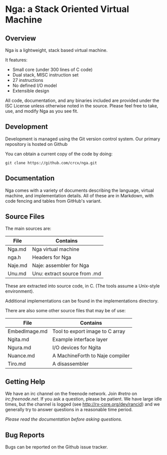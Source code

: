 # Nga: a Stack Oriented Virtual Machine

## Overview

Nga is a lightweight, stack based virtual machine.

It features:

* Small core (under 300 lines of C code)
* Dual stack, MISC instruction set
* 27 instructions
* No defined I/O model
* Extensible design

All code, documentation, and any binaries included are provided under the ISC License unless otherwise noted in the source. Please feel free to take, use, and modify Nga as you see fit.

## Development

Development is managed using the Git version control system. Our primary repository is hosted on Github

You can obtain a current copy of the code by doing:

    git clone https://github.com/crcx/nga.git

## Documentation

Nga comes with a variety of documents describing the language, virtual machine, and implementation details. All of these are in Markdown, with code fencing and tables from GitHub's variant.

## Source Files

The main sources are:

| File          | Contains                        |
| ------------- | ------------------------------- |
| Nga.md        | Nga virtual machine             |
| nga.h         | Headers for Nga                 |
| Naje.md       | Naje: assembler for Nga         |
| Unu.md        | Unu: extract source from .md    |

These are extracted into source code, in C. (The tools assume a Unix-style environment).

Additional implementations can be found in the implementations directory.

There are also some other source files that may be of use:

| File          | Contains                        |
| ------------- | ------------------------------- |
| EmbedImage.md | Tool to export image to C array |
| Ngita.md      | Example interface layer         |
| Ngura.md      | I/O devices for Ngita           |
| Nuance.md     | A MachineForth to Naje compiler |
| Tiro.md       | A disassembler                  |

## Getting Help

We have an irc channel on the freenode network. Join *#retro* on *irc.freenode.net*. If you ask a question, please be patient. We have large idle times, but the channel is logged (see http://rx-core.org/dev/rancid) and we generally try to answer questions in a reasonable time period.

*Please read the documentation before asking questions.*

## Bug Reports

Bugs can be reported on the Github issue tracker.
